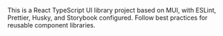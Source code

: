 <!-- Use this file to provide workspace-specific custom instructions to Copilot. For more details, visit https://code.visualstudio.com/docs/copilot/copilot-customization#_use-a-githubcopilotinstructionsmd-file -->

This is a React TypeScript UI library project based on MUI, with ESLint, Prettier, Husky, and Storybook configured. Follow best practices for reusable component libraries.
